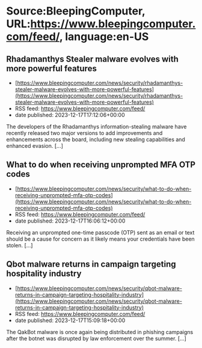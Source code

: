 # Source:BleepingComputer, URL:https://www.bleepingcomputer.com/feed/, language:en-US

## Rhadamanthys Stealer malware evolves with more powerful features
 - [https://www.bleepingcomputer.com/news/security/rhadamanthys-stealer-malware-evolves-with-more-powerful-features](https://www.bleepingcomputer.com/news/security/rhadamanthys-stealer-malware-evolves-with-more-powerful-features)
 - RSS feed: https://www.bleepingcomputer.com/feed/
 - date published: 2023-12-17T17:12:06+00:00

The developers of the Rhadamanthys information-stealing malware have recently released two major versions to add improvements and enhancements across the board, including new stealing capabilities and enhanced evasion. [...]

## What to do when receiving unprompted MFA OTP codes
 - [https://www.bleepingcomputer.com/news/security/what-to-do-when-receiving-unprompted-mfa-otp-codes](https://www.bleepingcomputer.com/news/security/what-to-do-when-receiving-unprompted-mfa-otp-codes)
 - RSS feed: https://www.bleepingcomputer.com/feed/
 - date published: 2023-12-17T16:06:12+00:00

Receiving an unprompted one-time passcode (OTP) sent as an email or text should be a cause for concern as it likely means your credentials have been stolen. [...]

## Qbot malware returns in campaign targeting hospitality industry
 - [https://www.bleepingcomputer.com/news/security/qbot-malware-returns-in-campaign-targeting-hospitality-industry](https://www.bleepingcomputer.com/news/security/qbot-malware-returns-in-campaign-targeting-hospitality-industry)
 - RSS feed: https://www.bleepingcomputer.com/feed/
 - date published: 2023-12-17T15:09:18+00:00

The QakBot malware is once again being distributed in phishing campaigns after the botnet was disrupted by law enforcement over the summer. [...]

